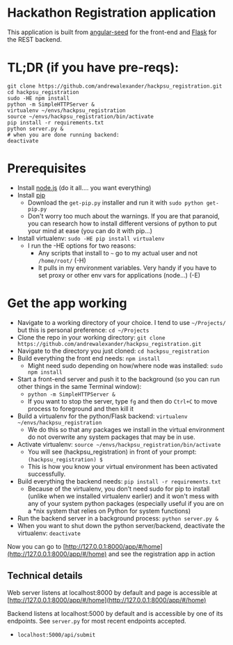 # Hackathon Registration application

This application is built from [angular-seed](https://github.com/angular/angular-seed) for the front-end and [Flask](http://flask.pocoo.org/) for the REST backend.

# TL;DR (if you have pre-reqs):
```
git clone https://github.com/andrewalexander/hackpsu_registration.git
cd hackpsu_registration
sudo -HE npm install
python -m SimpleHTTPServer &
virtualenv ~/envs/hackpsu_registration
source ~/envs/hackpsu_registration/bin/activate
pip install -r requirements.txt
python server.py &
# when you are done running backend:
deactivate
```

# Prerequisites
- Install [node.js](https://nodejs.org/en/download/) (do it all.... you want everything)
- Install [pip](https://pip.pypa.io/en/stable/installing/)
    * Download the `get-pip.py` installer and run it with `sudo python get-pip.py`
    * Don't worry too much about the warnings. If you are that paranoid, you can research how to install different versions of python to put your mind at ease (you can do it with pip...)
- Install virtualenv: `sudo -HE pip install virtualenv`
    * I run the -HE options for two reasons:
        * Any scripts that install to `~` go to my actual user and not `/home/root/` (-H)
        * It pulls in my environment variables. Very handy if you have to set proxy or other env vars for applications (node...) (-E)

# Get the app working
- Navigate to a working directory of your choice. I tend to use `~/Projects/` but this is personal preference: `cd ~/Projects`
- Clone the repo in your working directory: `git clone https://github.com/andrewalexander/hackpsu_registration.git`
- Navigate to the directory you just cloned: `cd hackpsu_registration`
- Build everything the front end needs: `npm install`
    * Might need sudo depending on how/where node was installed: `sudo npm install`
- Start a front-end server and push it to the background (so you can run other things in the same Terminal window):
    * `python -m SimpleHTTPServer &` 
    * If you want to stop the server, type `fg` and then do `Ctrl+C` to move process to foreground and then kill it
- Build a virtualenv for the python/Flask backend: `virtualenv ~/envs/hackpsu_registration`
    * We do this so that any packages we install in the virtual environment do not overwrite any system packages that may be in use. 
- Activate virtualenv: `source ~/envs/hackpsu_registration/bin/activate`
    * You will see (hackpsu_registration) in front of your prompt: `(hackpsu_registration) $ `
    * This is how you know your virtual environment has been activated successfully.
- Build everything the backend needs: `pip install -r requirements.txt`
	* Because of the virtualenv, you don't need sudo for pip to install (unlike when we installed virtualenv earlier) and it won't mess with any of your system python packages (especially useful if you are on a *nix system that relies on Python for system functions)
- Run the backend server in a background process: `python server.py &`
- When you want to shut down the python server/backend, deactivate the virtualenv: `deactivate`

Now you can go to [http://127.0.0.1:8000/app/#/home](http://127.0.0.1:8000/app/#/home) and see the registration app in action

## Technical details
Web server listens at localhost:8000 by default and page is accessible at [http://127.0.0.1:8000/app/#/home](http://127.0.0.1:8000/app/#/home)

Backend listens at localhost:5000 by default and is accessible by one of its endpoints. See `server.py` for most recent endpoints accepted. 
* `localhost:5000/api/submit`
